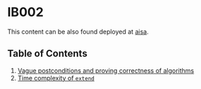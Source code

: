 # IB002

This content can be also found deployed at [aisa](https://fi.muni.cz/~xfocko/ib002).

## Table of Contents

1. [Vague postconditions and proving correctness of algorithms](content/algorithms-and-correctness/postcondition-ambiguity/_index.md)
2. [Time complexity of `extend`](content/time-complexity-and-asymptotic-notation/extend/_index.md)
